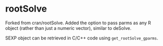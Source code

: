 # rootSolve
Forked from cran/rootSolve.
Added the option to pass parms as any R object (rather than just a numeric vector), similar to deSolve.

SEXP object can be retrieved in C/C++ code using `get_rootSolve_gparms`.
